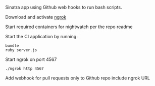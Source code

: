Sinatra app using Github web hooks to run bash scripts.

Download and activate [ngrok](https://ngrok.com)

Start required containers for nightwatch per the repo readme

Start the CI application by running:
```
bundle
ruby server.js
```

Start ngrok on port 4567
```
./ngrok http 4567
```

Add webhook for pull requests only to Github repo include ngrok URL
